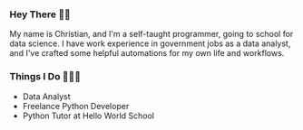 ### Hey There 👋🏽
My name is Christian, and I'm a self-taught programmer, going to school for data science. I have work experience in government jobs as a data analyst, and I've crafted some helpful automations for my own life and workflows.

### Things I Do 👨🏽‍💻
- Data Analyst
- Freelance Python Developer
- Python Tutor at Hello World School
